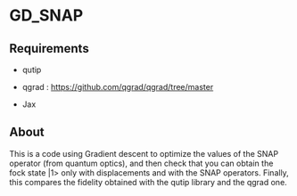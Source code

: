 # GD_SNAP

## Requirements

- qutip 

- qgrad :  https://github.com/qgrad/qgrad/tree/master
- Jax

## About

This is a code using Gradient descent to optimize the values of the SNAP operator (from quantum optics), and then check that you can obtain the fock state |1> only with displacements and with the SNAP operators. Finally, this compares the fidelity obtained with the qutip library and the qgrad one. 
